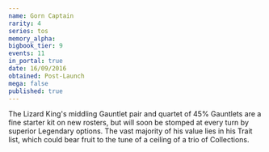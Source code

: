 ```yaml
---
name: Gorn Captain
rarity: 4
series: tos
memory_alpha:
bigbook_tier: 9
events: 11
in_portal: true
date: 16/09/2016
obtained: Post-Launch
mega: false
published: true
---
```


The Lizard King's middling Gauntlet pair and quartet of 45% Gauntlets are a fine starter kit on new rosters, but will soon be stomped at every turn by superior Legendary options. The vast majority of his value lies in his Trait list, which could bear fruit to the tune of a ceiling of a trio of Collections.
